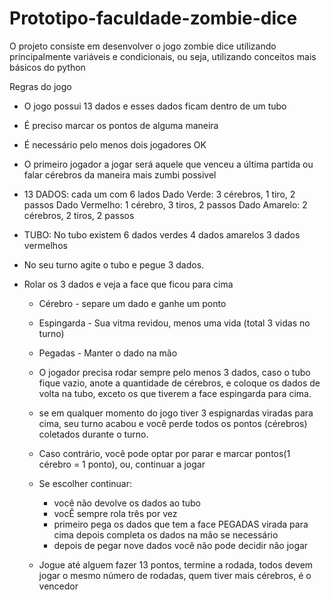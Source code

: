 # Prototipo-faculdade-zombie-dice

O projeto consiste em desenvolver o jogo zombie dice utilizando principalmente variáveis e condicionais, ou seja, utilizando conceitos mais básicos do python

Regras do jogo
- O jogo possui 13 dados e esses dados ficam dentro de um tubo
- É preciso marcar os pontos de alguma maneira
- É necessário pelo menos dois jogadores OK
- O primeiro jogador a jogar será aquele que venceu a última partida ou falar cérebros da maneira mais zumbi possivel
- 13 DADOS: cada um com 6 lados
  Dado Verde: 3 cérebros, 1 tiro, 2 passos
  Dado Vermelho: 1 cérebro, 3 tiros, 2 passos
  Dado Amarelo: 2 cérebros, 2 tiros, 2 passos

- TUBO: No tubo existem
  6 dados verdes
  4 dados amarelos
  3 dados vermelhos

- No seu turno agite o tubo e pegue 3 dados.
- Rolar os 3 dados e veja a face que ficou para cima
    - Cérebro - separe um dado e ganhe um ponto
    - Espingarda - Sua vitma revidou, menos uma vida (total 3 vidas no turno)
    - Pegadas - Manter o dado na mão
    - O jogador precisa rodar sempre pelo menos 3 dados, caso o tubo fique vazio, anote a quantidade de cérebros,
e coloque os dados de volta na tubo, exceto os
que tiverem a face espingarda para cima.

    - se em qualquer momento do jogo tiver 3 espignardas viradas para cima, seu turno acabou e você perde todos os
pontos (cérebros) coletados durante o turno.
    - Caso contrário, você pode optar por parar e marcar pontos(1 cérebro = 1 ponto), ou, continuar a jogar

    - Se escolher continuar:
        - você não devolve os dados ao tubo
        - vocÊ sempre rola três por vez
        - primeiro pega os dados que tem a face PEGADAS virada para cima depois completa os dados na mão se necessário
        - depois de pegar nove dados você não pode decidir não jogar

    - Jogue até alguem fazer 13 pontos, termine a rodada, todos devem jogar o mesmo número de rodadas, quem tiver mais
     cérebros, é o vencedor
